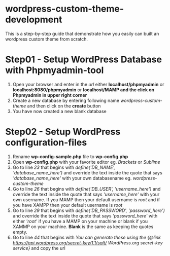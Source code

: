 # wordpress-custom-theme-development
This is a step-by-step guide that demonstrate how you easily can built an wordpress custom theme from scratch.

# Step01 - Setup WordPress Database with Phpmyadmin-tool
1. Open your browser and enter in the _url_ either **localhost/phpmyadmin** or **localhost:8080/phpmyadmin** or **localhost/MAMP and the click on Phpmyadmin in upper right corner**
2. Create a new database by entering following name _wordpress-custom-theme_ and then click on the **create** button
3. You have now created a new blank database

# Step02 - Setup WordPress configuration-files
1. Rename **wp-config-sample.php** file to **wp-config.php**
2. Open **wp-config.php** with your favorite editor eg. *Brackets* or *Sublime*
3. Go to line *23* that begins with _define('DB_NAME', 'database_name_here')_ and override the text inside the quote that says _'database_name_here'_ with your own databasename eg. _wordpress-custom-theme_
4. Go to line *26* that begins with _define('DB_USER', 'username_here')_ and override the text inside the quote that says _'username_here'_ with your own username. If you MAMP then your default username is *root* and if you have XAMPP then your default username is *root*
5. Go to line *29* that begins with _define('DB_PASSWORD', 'password_here')_ and override the text inside the quote that says _'password_here'_ with either *'root'* if you have a MAMP on your machine or blank if you XAMMP on your machine. **Blank** is the same as keeping the quotes empty.
6. Go to line *44* that begins with *You can generate these using the {@link https://api.wordpress.org/secret-key/1.1/salt/ WordPress.org secret-key service}* and copy the url



